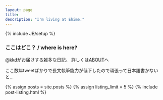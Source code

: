 ```yaml
---
layout: page
title: 
description: "I'm living at Ehime."
---
```

{% include JB/setup %}

### ここはどこ？ / where is here?

[@kkd](http://twitter.com/kkd)がお届けする雑多な日記。 詳しくは[ABOUT](about.html)へ

ここ数年tweetばかりで長文執筆能力が低下したので頑張って日本語書かないと...

{% assign posts = site.posts %}
{% assign listing_limit = 5 %}
{% include post-listing.html %}


<!--
### Recent pages

<ul>
{% for page in site.pages offset: 0 limit: 3 %}
  <li><a href="{{page.url}}">{{page.title}}</a></li>
{% endfor %}
</ul>
 -->

<!-- {% include footer.html %}  -->
